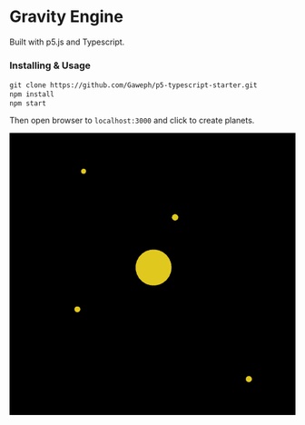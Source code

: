 # Gravity Engine

Built with p5.js and Typescript.

### Installing & Usage

```
git clone https://github.com/Gaweph/p5-typescript-starter.git
npm install
npm start
```

Then open browser to `localhost:3000` and click to create planets.

![Screenshot of the engine in action.](./img/screenshot.png "Screenshot of the engine in action.")
